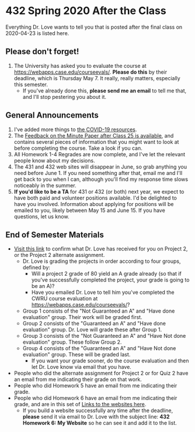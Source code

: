 # 432 Spring 2020 After the Class

Everything Dr. Love wants to tell you that is posted after the final class on 2020-04-23 is listed here.

## Please don't forget!

1. The University has asked you to evaluate the course at https://webapps.case.edu/courseevals/. **Please do this** by their deadline, which is Thursday May 7. It really, really matters, especially this semester. 
    - If you've already done this, **please send me an email** to tell me that, and I'll stop pestering you about it.

## General Announcements

1. I've added more things to [the COVID-19 resources](https://github.com/THOMASELOVE/2020-432/blob/master/covid19resources.md).
2. The [Feedback on the Minute Paper after Class 25 is available](https://bit.ly/432-2020-minute-25-feedback), and contains several pieces of information that you might want to look at before completing the course. Take a look if you can.
3. All Homework 1-4 Regrades are now complete, and I've let the relevant people know about my decisions.
4. The 431 and 432 web sites will disappear in June, so grab anything you need before June 1. If you need something after that, email me and I'll get back to you when I can, although you'll find my response time slows noticeably in the summer.
5. **If you'd like to be a TA** for 431 or 432 (or both) next year, we expect to have both paid and volunteer positions available. I'd be delighted to have you involved. Information about applying for positions will be emailed to you, likely between May 15 and June 15. If you have questions, let us know.

## End of Semester Materials

- [Visit this link](https://github.com/THOMASELOVE/2020-432/blob/master/post-class/project2.md) to confirm what Dr. Love has received for you on Project 2, or the Project 2 alternate assignment.
    - Dr. Love is grading the projects in order according to four groups, defined by:
        - Will a project 2 grade of 80 yield an A grade already (so that if you've successfully completed the project, your grade is going to be an A)?
        - Have you emailed Dr. Love to tell him you've completed the CWRU course evaluation at https://webapps.case.edu/courseevals/?
    - Group 1 consists of the "Not Guaranteed an A" and "Have done evaluation" group. Their work will be graded first.
    - Group 2 consists of the "Guaranteed an A" and "Have done evaluation" group. Dr. Love will grade these after Group 1.
    - Group 3 consists of the "Not Guaranteed an A" and "Have Not done evaluation" group. These follow Group 2.
    - Group 4 consists of the "Guaranteed an A" and "Have Not done evaluation" group. These will be graded last.
        - If you want your grade sooner, do the course evaluation and then let Dr. Love know via email that you have.
- People who did the alternate assignment for Project 2 or for Quiz 2 have an email from me indicating their grade on that work.
- People who did Homework 5 have an email from me indicating their grade.
- People who did Homework 6 have an email from me indicating their grade, and are in this set of [Links to the websites here](https://github.com/THOMASELOVE/2020-432/blob/master/homework/hw06/links.md).
    - If you build a website successfully any time after the deadline, **please** send it via email to Dr. Love with the subject line: **432 Homework 6: My Website** so he can see it and add it to the list.


